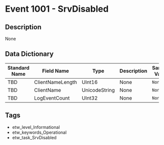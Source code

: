 # Event 1001 - SrvDisabled

## Description
None

## Data Dictionary
|Standard Name|Field Name|Type|Description|Sample Value|
|---|---|---|---|---|
|TBD|ClientNameLength|UInt16|None|`None`|
|TBD|ClientName|UnicodeString|None|`None`|
|TBD|LogEventCount|UInt32|None|`None`|

## Tags
* etw_level_Informational
* etw_keywords_Operational
* etw_task_SrvDisabled